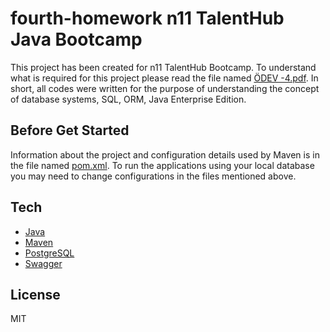 # fourth-homework n11 TalentHub Java Bootcamp
This project has been created for n11 TalentHub Bootcamp.
To understand what is required for this project please read the file named [ÖDEV -4.pdf](https://github.com/n11-TalentHub-Java-Bootcamp/fourth-homework-OyaEr/blob/main/odev4.pdf).
In short, all codes were written for the purpose of understanding the concept of database systems, SQL, ORM, Java Enterprise Edition.
## Before Get Started
Information about the project and configuration details used by Maven is in the file named [pom.xml](https://github.com/n11-TalentHub-Java-Bootcamp/fourth-homework-OyaEr/blob/main/pom.xml).
To run the applications using your local database you may need to change configurations in the files mentioned above.

## Tech
- [Java](https://www.java.com/)
- [Maven](https://maven.apache.org/)
- [PostgreSQL](https://www.postgresql.org/)
- [Swagger](https://swagger.io/)


## License
MIT